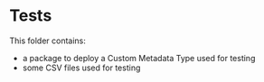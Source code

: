 # Tests
This folder contains:
- a package to deploy a Custom Metadata Type used for testing
- some CSV files used for testing